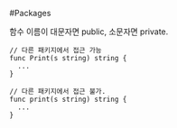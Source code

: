 #Packages

함수 이름이 대문자면 public, 소문자면 private.
```
// 다른 패키지에서 접근 가능
func Print(s string) string { 
  ...
}

// 다른 패키지에서 접근 불가.
func print(s string) string { 
  ...
}
```